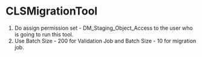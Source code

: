 # CLSMigrationTool

1. Do assign permission set - DM_Staging_Object_Access to the user who is going to run this tool.
2. Use Batch Size - 200 for Validation Job and Batch Size - 10 for migration job.
